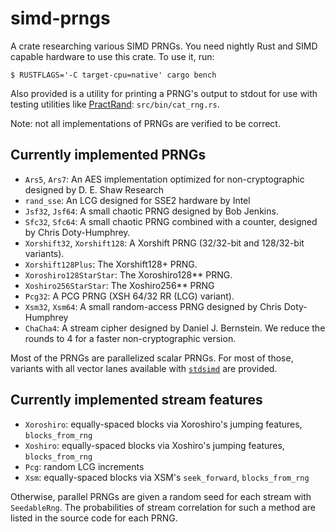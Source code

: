 simd-prngs
====

A crate researching various SIMD PRNGs.
You need nightly Rust and SIMD capable hardware to use this crate.
To use it, run:
```console
$ RUSTFLAGS='-C target-cpu=native' cargo bench
```

Also provided is a utility for printing a PRNG's output to stdout for use with testing utilities like [PractRand](http://pracrand.sourceforge.net/): `src/bin/cat_rng.rs`.

Note: not all implementations of PRNGs are verified to be correct.

## Currently implemented PRNGs
- `Ars5`, `Ars7`: An AES implementation optimized for non-cryptographic designed by D. E. Shaw Research
- `rand_sse`: An LCG designed for SSE2 hardware by Intel
- `Jsf32`, `Jsf64`: A small chaotic PRNG designed by Bob Jenkins.
- `Sfc32`, `Sfc64`: A small chaotic PRNG combined with a counter, designed by Chris Doty-Humphrey.
- `Xorshift32`, `Xorshift128`: A Xorshift PRNG (32/32-bit and 128/32-bit variants).
- `Xorshift128Plus`: The Xorshift128+ PRNG.
- `Xoroshiro128StarStar`: The Xoroshiro128** PRNG.
- `Xoshiro256StarStar`: The Xoshiro256** PRNG
- `Pcg32`: A PCG PRNG (XSH 64/32 RR (LCG) variant).
- `Xsm32`, `Xsm64`: A small random-access PRNG designed by Chris Doty-Humphrey
- `ChaCha4`: A stream cipher designed by Daniel J. Bernstein. We reduce the rounds to 4 for a faster non-cryptographic version.

Most of the PRNGs are parallelized scalar PRNGs. For most of those, variants with all vector lanes available with [`stdsimd`](https://github.com/rust-lang-nursery/stdsimd) are provided.

## Currently implemented stream features
- `Xoroshiro`: equally-spaced blocks via Xoroshiro's jumping features, `blocks_from_rng`
- `Xoshiro`: equally-spaced blocks via Xoshiro's jumping features, `blocks_from_rng`
- `Pcg`: random LCG increments
- `Xsm`: equally-spaced blocks via XSM's `seek_forward`, `blocks_from_rng`

Otherwise, parallel PRNGs are given a random seed for each stream with `SeedableRng`. The probabilities of stream correlation for such a method are listed in the source code for each PRNG.
